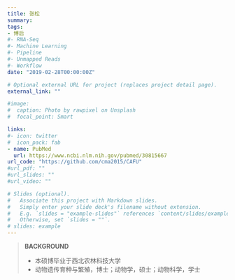 ```yaml
---
title: 张松
summary: 
tags:
- 博后
#- RNA-Seq
#- Machine Learning
#- Pipeline
#- Unmapped Reads
#- Workflow
date: "2019-02-28T00:00:00Z"

# Optional external URL for project (replaces project detail page).
external_link: ""

#image:
#  caption: Photo by rawpixel on Unsplash
#  focal_point: Smart

links:
#- icon: twitter
#  icon_pack: fab
- name: PubMed
  url: https://www.ncbi.nlm.nih.gov/pubmed/30815667
url_code: "https://github.com/cma2015/CAFU"
#url_pdf: ""
#url_slides: ""
#url_video: ""

# Slides (optional).
#   Associate this project with Markdown slides.
#   Simply enter your slide deck's filename without extension.
#   E.g. `slides = "example-slides"` references `content/slides/example-slides.md`.
#   Otherwise, set `slides = ""`.
# slides: example
---
```


>  
>
> **BACKGROUND**
>
> * 本硕博毕业于西北农林科技大学
> * 动物遗传育种与繁殖，博士；动物学，硕士；动物科学，学士
